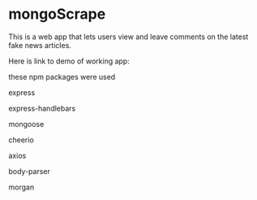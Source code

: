 # mongoScrape

This is a web app that lets users view and leave comments on the latest fake news articles. 

Here is link to demo of working app: 

these npm packages were used

express

express-handlebars

mongoose

cheerio

axios

body-parser

morgan



